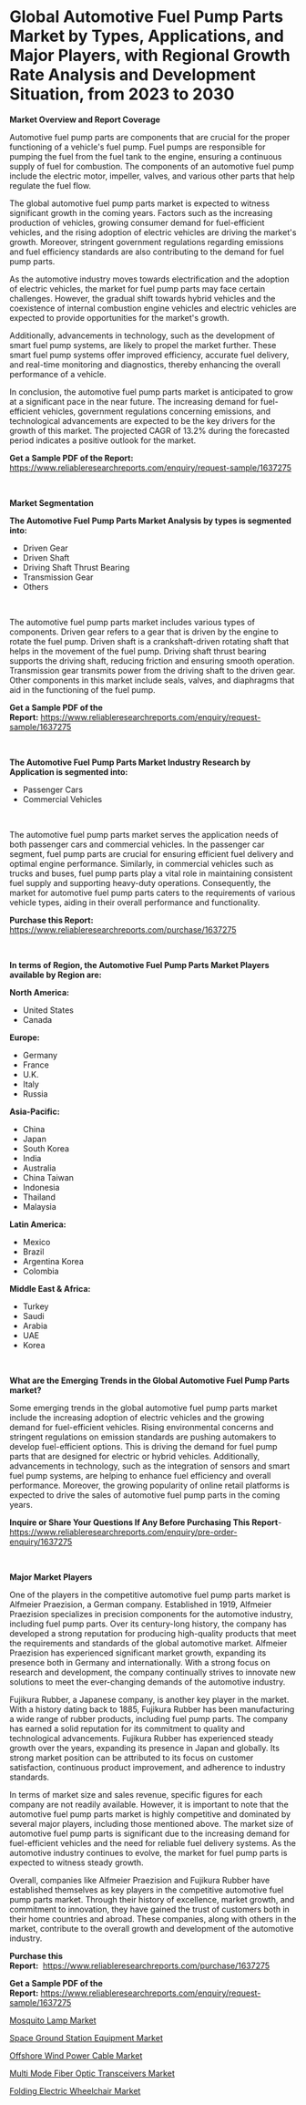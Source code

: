 <p><h1>Global Automotive Fuel Pump Parts Market by Types, Applications, and Major Players, with Regional Growth Rate Analysis and Development Situation, from 2023 to 2030</h1></p><p><strong>Market Overview and Report Coverage</strong></p>
<p><p>Automotive fuel pump parts are components that are crucial for the proper functioning of a vehicle's fuel pump. Fuel pumps are responsible for pumping the fuel from the fuel tank to the engine, ensuring a continuous supply of fuel for combustion. The components of an automotive fuel pump include the electric motor, impeller, valves, and various other parts that help regulate the fuel flow.</p><p>The global automotive fuel pump parts market is expected to witness significant growth in the coming years. Factors such as the increasing production of vehicles, growing consumer demand for fuel-efficient vehicles, and the rising adoption of electric vehicles are driving the market's growth. Moreover, stringent government regulations regarding emissions and fuel efficiency standards are also contributing to the demand for fuel pump parts.</p><p>As the automotive industry moves towards electrification and the adoption of electric vehicles, the market for fuel pump parts may face certain challenges. However, the gradual shift towards hybrid vehicles and the coexistence of internal combustion engine vehicles and electric vehicles are expected to provide opportunities for the market's growth.</p><p>Additionally, advancements in technology, such as the development of smart fuel pump systems, are likely to propel the market further. These smart fuel pump systems offer improved efficiency, accurate fuel delivery, and real-time monitoring and diagnostics, thereby enhancing the overall performance of a vehicle.</p><p>In conclusion, the automotive fuel pump parts market is anticipated to grow at a significant pace in the near future. The increasing demand for fuel-efficient vehicles, government regulations concerning emissions, and technological advancements are expected to be the key drivers for the growth of this market. The projected CAGR of 13.2% during the forecasted period indicates a positive outlook for the market.</p></p>
<p><strong>Get a Sample PDF of the Report:</strong> <a href="https://www.reliableresearchreports.com/enquiry/request-sample/1637275">https://www.reliableresearchreports.com/enquiry/request-sample/1637275</a></p>
<p>&nbsp;</p>
<p><strong>Market Segmentation</strong></p>
<p><strong>The Automotive Fuel Pump Parts Market Analysis by types is segmented into:</strong></p>
<p><ul><li>Driven Gear</li><li>Driven Shaft</li><li>Driving Shaft Thrust Bearing</li><li>Transmission Gear</li><li>Others</li></ul></p>
<p>&nbsp;</p>
<p><p>The automotive fuel pump parts market includes various types of components. Driven gear refers to a gear that is driven by the engine to rotate the fuel pump. Driven shaft is a crankshaft-driven rotating shaft that helps in the movement of the fuel pump. Driving shaft thrust bearing supports the driving shaft, reducing friction and ensuring smooth operation. Transmission gear transmits power from the driving shaft to the driven gear. Other components in this market include seals, valves, and diaphragms that aid in the functioning of the fuel pump.</p></p>
<p><strong>Get a Sample PDF of the Report:</strong>&nbsp;<a href="https://www.reliableresearchreports.com/enquiry/request-sample/1637275">https://www.reliableresearchreports.com/enquiry/request-sample/1637275</a></p>
<p>&nbsp;</p>
<p><strong>The Automotive Fuel Pump Parts Market Industry Research by Application is segmented into:</strong></p>
<p><ul><li>Passenger Cars</li><li>Commercial Vehicles</li></ul></p>
<p>&nbsp;</p>
<p><p>The automotive fuel pump parts market serves the application needs of both passenger cars and commercial vehicles. In the passenger car segment, fuel pump parts are crucial for ensuring efficient fuel delivery and optimal engine performance. Similarly, in commercial vehicles such as trucks and buses, fuel pump parts play a vital role in maintaining consistent fuel supply and supporting heavy-duty operations. Consequently, the market for automotive fuel pump parts caters to the requirements of various vehicle types, aiding in their overall performance and functionality.</p></p>
<p><strong>Purchase this Report:</strong>&nbsp; <a href="https://www.reliableresearchreports.com/purchase/1637275">https://www.reliableresearchreports.com/purchase/1637275</a></p>
<p>&nbsp;</p>
<p><strong>In terms of Region, the Automotive Fuel Pump Parts Market Players available by Region are:</strong></p>
<p>
    <p> <strong> North America: </strong>
        <ul>
            <li>United States</li>
            <li>Canada</li>
        </ul>
        </p> 
    <p> <strong> Europe: </strong>
        <ul>
            <li>Germany</li>
            <li>France</li>
            <li>U.K.</li>
            <li>Italy</li>
            <li>Russia</li>
        </ul>
        </p> 
    <p> <strong> Asia-Pacific: </strong>
        <ul>
            <li>China</li>
            <li>Japan</li>
            <li>South Korea</li>
            <li>India</li>
            <li>Australia</li>
            <li>China Taiwan</li>
            <li>Indonesia</li>
            <li>Thailand</li>
            <li>Malaysia</li>
        </ul>
        </p> 
    <p> <strong> Latin America: </strong>
        <ul>
            <li>Mexico</li>
            <li>Brazil</li>
            <li>Argentina Korea</li>
            <li>Colombia</li>
        </ul>
        </p> 
    <p> <strong> Middle East & Africa: </strong>
        <ul>
            <li>Turkey</li>
            <li>Saudi</li>
            <li>Arabia</li>
            <li>UAE</li>
            <li>Korea</li>
        </ul>
    </p>
    </p>
<p>&nbsp;</p>
<p><strong>What are the Emerging Trends in the Global Automotive Fuel Pump Parts market?</strong></p>
<p><p>Some emerging trends in the global automotive fuel pump parts market include the increasing adoption of electric vehicles and the growing demand for fuel-efficient vehicles. Rising environmental concerns and stringent regulations on emission standards are pushing automakers to develop fuel-efficient options. This is driving the demand for fuel pump parts that are designed for electric or hybrid vehicles. Additionally, advancements in technology, such as the integration of sensors and smart fuel pump systems, are helping to enhance fuel efficiency and overall performance. Moreover, the growing popularity of online retail platforms is expected to drive the sales of automotive fuel pump parts in the coming years.</p></p>
<p><strong>Inquire or Share Your Questions If Any Before Purchasing This Report</strong>- <a href="https://www.reliableresearchreports.com/enquiry/pre-order-enquiry/1637275">https://www.reliableresearchreports.com/enquiry/pre-order-enquiry/1637275</a></p>
<p>&nbsp;</p>
<p><strong>Major Market Players</strong></p>
<p><p>One of the players in the competitive automotive fuel pump parts market is Alfmeier Praezision, a German company. Established in 1919, Alfmeier Praezision specializes in precision components for the automotive industry, including fuel pump parts. Over its century-long history, the company has developed a strong reputation for producing high-quality products that meet the requirements and standards of the global automotive market. Alfmeier Praezision has experienced significant market growth, expanding its presence both in Germany and internationally. With a strong focus on research and development, the company continually strives to innovate new solutions to meet the ever-changing demands of the automotive industry.</p><p>Fujikura Rubber, a Japanese company, is another key player in the market. With a history dating back to 1885, Fujikura Rubber has been manufacturing a wide range of rubber products, including fuel pump parts. The company has earned a solid reputation for its commitment to quality and technological advancements. Fujikura Rubber has experienced steady growth over the years, expanding its presence in Japan and globally. Its strong market position can be attributed to its focus on customer satisfaction, continuous product improvement, and adherence to industry standards.</p><p>In terms of market size and sales revenue, specific figures for each company are not readily available. However, it is important to note that the automotive fuel pump parts market is highly competitive and dominated by several major players, including those mentioned above. The market size of automotive fuel pump parts is significant due to the increasing demand for fuel-efficient vehicles and the need for reliable fuel delivery systems. As the automotive industry continues to evolve, the market for fuel pump parts is expected to witness steady growth.</p><p>Overall, companies like Alfmeier Praezision and Fujikura Rubber have established themselves as key players in the competitive automotive fuel pump parts market. Through their history of excellence, market growth, and commitment to innovation, they have gained the trust of customers both in their home countries and abroad. These companies, along with others in the market, contribute to the overall growth and development of the automotive industry.</p></p>
<p><strong>Purchase this Report:</strong>&nbsp;&nbsp;<a href="https://www.reliableresearchreports.com/purchase/1637275">https://www.reliableresearchreports.com/purchase/1637275</a></p>
<p></p>
<p><strong>Get a Sample PDF of the Report:</strong>&nbsp;<a href="https://www.reliableresearchreports.com/enquiry/request-sample/1637275">https://www.reliableresearchreports.com/enquiry/request-sample/1637275</a></p>
<p><p><a href="https://medium.com/@verlielesch1927/mosquito-lamp-market-size-growth-forecast-2023-2030-cc64b0f9a74b">Mosquito Lamp Market</a></p><p><a href="https://www.linkedin.com/pulse/space-ground-station-equipment-market-size-share-amp-5ywee/">Space Ground Station Equipment Market</a></p><p><a href="https://www.linkedin.com/pulse/offshore-wind-power-cable-market-research-report-unlocks-u60fe/">Offshore Wind Power Cable Market</a></p><p><a href="https://www.linkedin.com/pulse/multi-mode-fiber-optic-transceivers-market-size-2023--vvmne/">Multi Mode Fiber Optic Transceivers Market</a></p><p><a href="https://medium.com/@dennismurphy47/folding-electric-wheelchair-market-size-cagr-trends-2024-2030-4a419fddfa70">Folding Electric Wheelchair Market</a></p></p>
